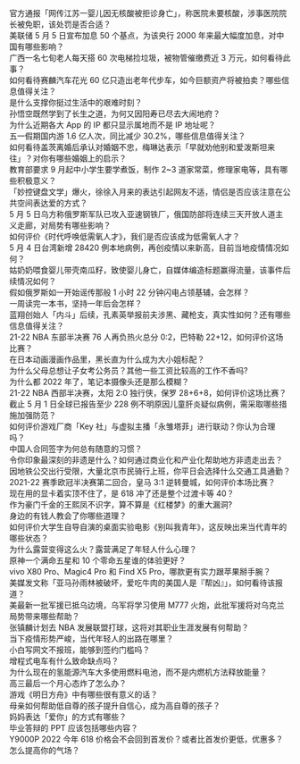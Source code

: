 官方通报「网传江苏一婴儿因无核酸被拒诊身亡」，称医院未要核酸，涉事医院院长被免职，该处罚是否合适？  
美联储 5 月 5 日宣布加息 50 个基点，为该央行 2000 年来最大幅度加息，对中国有哪些影响？  
广西一名七旬老人每天搭 60 次电梯捡垃圾，被物管催缴费近 3 万元，如何看待此事？  
如何看待赛麟汽车花光 60 亿只造出老年代步车，如今巨额资产将被拍卖？哪些信息值得关注？  
是什么支撑你挺过生活中的艰难时刻？  
孙悟空既然学到了长生之道，为何又因阳寿已尽去大闹地府？  
为什么近期各大 App 的 IP 都只显示属地而不是 IP 地址呢？  
五一假期国内游 1.6 亿人次，同比减少 30.2%，哪些信息值得关注？  
如何看待盖茨离婚后承认对婚姻不忠，梅琳达表示「早就劝他别和爱泼斯坦来往」？对你有哪些婚姻上的启示？  
教育部要求 9 月起中小学生要学煮饭，制作 2~3 道家常菜，修理家电等，具有哪些积极意义？  
「妙控键盘文学」爆火，徐徐入月来的表达引起网友不适，情侣是否应该注意在公共空间表达爱的方式？  
5 月 5 日乌方称俄罗斯军队已攻入亚速钢铁厂，俄国防部将连续三天开放人道主义走廊，对局势有哪些影响？  
如何评价《时代呼唤低需氧人才》，我们是否应该成为低需氧人才？  
5 月 4 日台湾新增 28420 例本地病例，再创疫情以来新高，目前当地疫情情况如何？  
姑奶奶喂食婴儿带壳南瓜籽，致使婴儿身亡，自媒体编造标题赢得流量，该事件后续情况如何？  
假如俄罗斯如一开始谣传那般 1 小时 22 分钟闪电占领基辅，会怎样？  
一周读完一本书，坚持一年后会怎样？  
蓝翔创始人「内斗」后续，孔素英举报前夫涉黑、藏枪支，真实性如何？还有哪些信息值得关注？  
21-22 NBA 东部半决赛 76 人再负热火总分 0:2，巴特勒 22+12，如何评价这场比赛？  
在日本动画漫画作品里，黑长直为什么成为大小姐标配？  
为什么父母总想让子女考公务员？其他一些工资比较高的工作不香吗?  
为什么都 2022 年了，笔记本摄像头还是那么模糊？  
21-22 NBA 西部半决赛，太阳 2:0 独行侠，保罗 28+6+8，如何评价这场比赛？  
截止 5 月 1 日全球已报告至少 228 例不明原因儿童肝炎疑似病例，需采取哪些措施加强防范？  
如何评价游戏厂商「Key 社」与虚拟主播「永雏塔菲」进行联动？你认为合理吗？  
中国人合同签字为何总有随意的习惯？  
令你印象最深刻的非遗是什么？如何通过商业化和产业化帮助地方非遗走出去？  
因地铁公交出行受限，大量北京市民骑行上班，你平日会选择什么交通工具通勤？  
2021-22 赛季欧冠半决赛第二回合，皇马 3:1 逆转曼城，如何评价本场比赛？  
现在用的显卡着实顶不住了，是 618 冲了还是整个过渡卡等 40？  
作为豪门千金的王熙凤不识字，算不算是《红楼梦》的重大漏洞?  
身边的有钱人教会了你哪些道理？  
如何评价大学生自导自演的桌面实验电影《别叫我青年》，这反映出来当代青年的哪些状态？  
为什么露营变得这么火？露营满足了年轻人什么心理？  
原神一个满命五星和 10 个零命五星谁的体验更好？  
vivo X80 Pro、Magic4 Pro 和 Find X5 Pro，哪款更有实力跟苹果掰手腕？  
美媒发文称「亚马孙雨林被破坏，爱吃牛肉的美国人是『帮凶』」，如何看待该报道？  
美最新一批军援已抵乌边境，乌军将学习使用 M777 火炮，此批军援将对乌克兰局势带来哪些帮助？  
张镇麟计划去 NBA 发展联盟打球，这将对其职业生涯发展有何帮助？  
当下疫情形势严峻，当代年轻人的出路在哪里？  
小白写网文不报班，能够到签约门槛吗？  
增程式电车有什么致命缺点吗？  
为什么现在的氢能源汽车大多使用燃料电池，而不是内燃机方法释放能量？  
高三最后一个月心态炸了怎么办？  
游戏《明日方舟》中有哪些很有意义的话？  
母亲如何帮助低自尊的孩子提升自信心，成为高自尊的孩子？  
妈妈表达「爱你」的方式有哪些？  
毕业答辩的 PPT 应该包括哪些内容？  
Y9000P 2022 今年 618 价格会不会回到首发价？或者比首发价更低，优惠多？  
怎么提高你的气场？  
